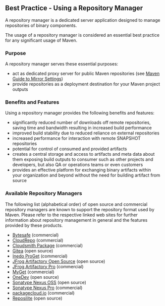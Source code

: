 ## Best Practice - Using a Repository Manager
<!--
Licensed to the Apache Software Foundation (ASF) under one
or more contributor license agreements.  See the NOTICE file
distributed with this work for additional information
regarding copyright ownership.  The ASF licenses this file
to you under the Apache License, Version 2.0 (the
"License"); you may not use this file except in compliance
with the License.  You may obtain a copy of the License at

    http://www.apache.org/licenses/LICENSE-2.0

Unless required by applicable law or agreed to in writing,
software distributed under the License is distributed on an
"AS IS" BASIS, WITHOUT WARRANTIES OR CONDITIONS OF ANY
KIND, either express or implied.  See the License for the
specific language governing permissions and limitations
under the License.
-->
A repository manager is a dedicated server application designed to manage
repositories of binary components.

The usage of a repository manager is 
considered an essential best practice for any significant usage of Maven.


### Purpose

A repository manager serves these essential purposes:

* act as dedicated proxy server for public Maven repositories
(see [Maven Guide to Mirror Settings](./guides/mini/guide-mirror-settings.html))
* provide repositories as a deployment destination for your Maven project 
outputs

### Benefits and Features

Using a repository manager provides the following benefits and features:

* significantly reduced number of downloads off remote repositories, saving time
and bandwidth resulting in increased build performance
* improved build stability due to reduced reliance on external repositories
* increased performance for interaction with remote SNAPSHOT repositories
* potential for control of consumed and provided artifacts
* creates a central storage and access to artifacts and meta data about them 
exposing build outputs to consumer such as other projects and developers, but 
also QA or operations teams or even customers 
* provides an effective platform for exchanging binary artifacts within 
your organization and beyond without the need for building artifact from source

### Available Repository Managers

The following list (alphabetical order) of open source and commercial repository
 managers are known to support the repository format used by Maven. Please refer to the respective linked web sites for further information about repository management in general 
and the features provided by these products.

* <a href="https://bytesafe.dev/" target="_blank">Bytesafe</a> (commercial)
* <a href="https://www.cloudrepo.io" target="_blank">CloudRepo</a> (commercial)
* <a href="https://www.cloudsmith.io" target="_blank">Cloudsmith Package</a> (commercial)
* <a href="https://docs.gitea.com/packages/usage/packages/maven" target="_blank">Gitea</a> (open source)
* <a href="https://inedo.com/proget" target="_blank">Inedo ProGet</a> (commercial)
* <a href="https://www.jfrog.com/open-source" target="_blank">JFrog Artifactory Open Source</a> (open source)
* <a href="https://www.jfrog.com/artifactory/" target="_blank">JFrog Artifactory Pro</a> (commercial)
* <a href="https://www.myget.org" target="_blank">MyGet</a> (commercial)
* <a href="https://docs.onedev.io/tutorials/package/working-with-maven" target="_blank">OneDev</a> (open source)
* <a href="https://www.sonatype.com/products/repository-oss-download" target="_blank">Sonatype Nexus OSS</a> (open source)
* <a href="https://links.sonatype.com/products/nexus/pro/home" target="_blank">Sonatype Nexus Pro</a> (commercial)
* <a href="https://packagecloud.io" target="_blank">packagecloud.io</a> (commercial)
* <a href="https://reposilite.com" target="_blank">Reposilite</a> (open source)
